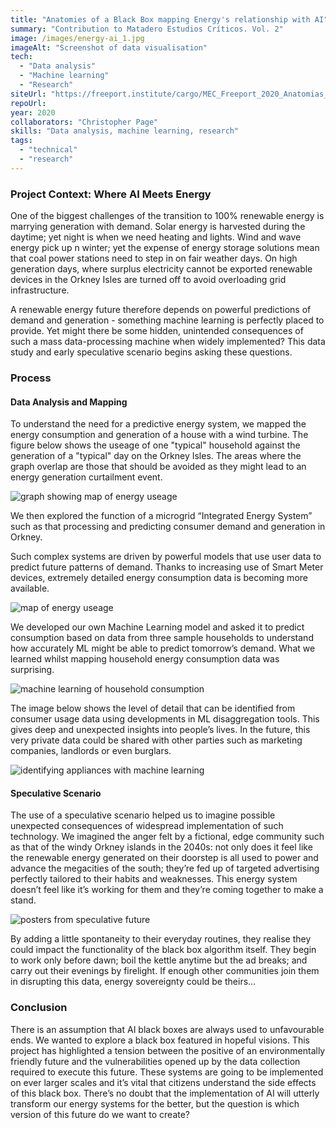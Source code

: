 ```yaml
---
title: "Anatomies of a Black Box mapping Energy's relationship with AI"
summary: "Contribution to Matadero Estudios Críticos. Vol. 2"
image: /images/energy-ai_1.jpg
imageAlt: "Screenshot of data visualisation"
tech:
  - "Data analysis"
  - "Machine learning"
  - "Research"
siteUrl: "https://freeport.institute/cargo/MEC_Freeport_2020_Anatomias_de_una_caja_negra.pdf"
repoUrl:
year: 2020
collaborators: "Christopher Page"
skills: "Data analysis, machine learning, research"
tags:
  - "technical"
  - "research"
---
```


### Project Context: Where AI Meets Energy
One of the biggest challenges of the transition to 100% renewable energy is marrying generation with demand. Solar energy is harvested during the daytime; yet night is when we need heating and lights. Wind and wave energy pick up  n winter; yet the expense of energy storage solutions mean that coal power stations need to step in on fair  weather days. On high generation days, where surplus electricity cannot be exported renewable devices in the Orkney Isles are turned off to avoid overloading grid infrastructure.

A renewable energy future therefore depends on powerful predictions of demand and generation - something machine learning is perfectly placed to provide. Yet might there be some hidden, unintended consequences of such a mass data-processing machine when widely implemented? This data study and early speculative scenario begins asking these questions.

### Process
#### Data Analysis and Mapping
To understand the need for a predictive energy system, we mapped the energy consumption and generation of a house with a wind turbine. The figure below shows the useage of one "typical" household against the generation of a "typical" day on the Orkney Isles. The areas where the graph overlap are those that should be avoided as they might lead to an energy generation curtailment event.

![graph showing map of energy useage](/images/black-box_1.jpg)

We then explored the function of a microgrid “Integrated Energy System” such as that processing and predicting consumer demand and generation in Orkney.

Such complex systems are driven by powerful models that use user data to predict future patterns of demand. Thanks to increasing use of Smart Meter devices, extremely detailed energy consumption data is becoming more available.

![map of energy useage](/images/black-box_2.jpg)

We developed our own Machine Learning model and asked it to predict consumption based on data from three sample households to understand how accurately ML might be able to predict tomorrow’s demand. What we learned whilst mapping household energy consumption data was surprising.

![machine learning of household consumption](/images/black-box_3.jpg)

The image below shows the level of detail that can be identified from consumer usage data using developments in ML disaggregation tools. This gives deep and unexpected insights into people’s lives. In the future, this very private data could be shared with other parties such as marketing companies, landlords or even burglars.

![identifying appliances with machine learning](/images/energy-ai_1.jpg)

#### Speculative Scenario
The use of a speculative scenario helped us to imagine possible unexpected consequences of widespread implementation of such technology. We imagined the anger felt by a fictional, edge community such as that of the windy Orkney islands in the 2040s: not only does it feel like the renewable energy generated on their doorstep is all used to power and advance the megacities of the south; they’re fed up of targeted advertising perfectly tailored to their habits and weaknesses. This energy system doesn’t feel like it’s working for them and they’re coming together to make a stand.

![posters from speculative future](/images/black-box_4.jpg)

By adding a little spontaneity to their everyday routines, they realise they could impact the functionality of the black box algorithm itself. They begin to work only before dawn; boil the kettle anytime but the ad breaks; and carry out their evenings by firelight. If enough other communities join them in disrupting this data, energy sovereignty could be theirs…

### Conclusion

There is an assumption that AI black boxes are always used to unfavourable ends. We wanted to explore a black box featured in hopeful visions. This project has highlighted a tension between the positive of an environmentally friendly future and the vulnerabilities opened up by the data collection required to execute this future. These systems are going to be implemented on ever larger scales and it’s vital that citizens understand the side effects of this black box. There’s no doubt that the implementation of AI will utterly transform our energy systems for the better, but the question is which version of this future do we want to create?